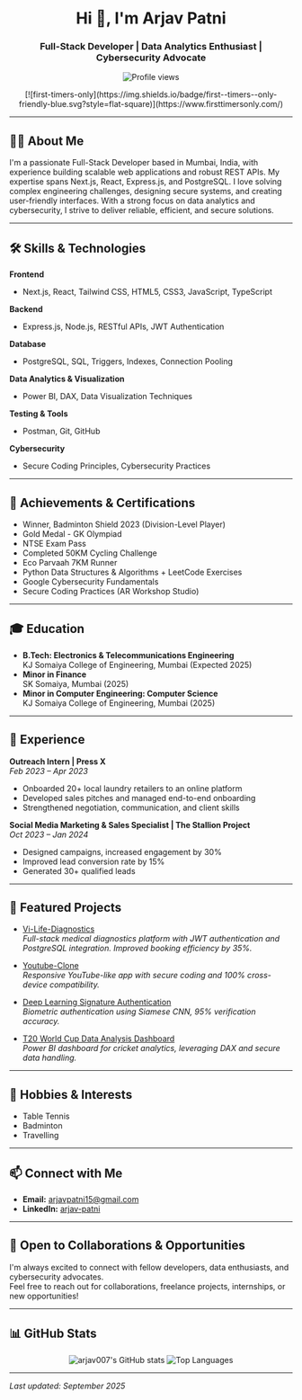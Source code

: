 <!-- Profile README for arjav007 -->

<h1 align="center">Hi 👋, I'm Arjav Patni</h1>
<h3 align="center">Full-Stack Developer | Data Analytics Enthusiast | Cybersecurity Advocate</h3>

<p align="center">
  <img src="https://komarev.com/ghpvc/?username=arjav007&style=flat-square" alt="Profile views"/>
</p>
<p align="center">
[![first-timers-only](https://img.shields.io/badge/first--timers--only-friendly-blue.svg?style=flat-square)](https://www.firsttimersonly.com/)
</p>

---

## 👨‍💻 About Me

I'm a passionate Full-Stack Developer based in Mumbai, India, with experience building scalable web applications and robust REST APIs. My expertise spans Next.js, React, Express.js, and PostgreSQL. I love solving complex engineering challenges, designing secure systems, and creating user-friendly interfaces. With a strong focus on data analytics and cybersecurity, I strive to deliver reliable, efficient, and secure solutions.

---

## 🛠️ Skills & Technologies

**Frontend**
- Next.js, React, Tailwind CSS, HTML5, CSS3, JavaScript, TypeScript

**Backend**
- Express.js, Node.js, RESTful APIs, JWT Authentication

**Database**
- PostgreSQL, SQL, Triggers, Indexes, Connection Pooling

**Data Analytics & Visualization**
- Power BI, DAX, Data Visualization Techniques

**Testing & Tools**
- Postman, Git, GitHub

**Cybersecurity**
- Secure Coding Principles, Cybersecurity Practices

---

## 🌟 Achievements & Certifications

- Winner, Badminton Shield 2023 (Division-Level Player)
- Gold Medal - GK Olympiad
- NTSE Exam Pass
- Completed 50KM Cycling Challenge
- Eco Parvaah 7KM Runner
- Python Data Structures & Algorithms + LeetCode Exercises
- Google Cybersecurity Fundamentals
- Secure Coding Practices (AR Workshop Studio)

---

## 🎓 Education

- **B.Tech: Electronics & Telecommunications Engineering**  
  KJ Somaiya College of Engineering, Mumbai (Expected 2025)
- **Minor in Finance**  
  SK Somaiya, Mumbai (2025)
- **Minor in Computer Engineering: Computer Science**  
  KJ Somaiya College of Engineering, Mumbai (2025)

---

## 💼 Experience

**Outreach Intern | Press X**  
_Feb 2023 – Apr 2023_  
- Onboarded 20+ local laundry retailers to an online platform
- Developed sales pitches and managed end-to-end onboarding
- Strengthened negotiation, communication, and client skills

**Social Media Marketing & Sales Specialist | The Stallion Project**  
_Oct 2023 – Jan 2024_  
- Designed campaigns, increased engagement by 30%
- Improved lead conversion rate by 15%
- Generated 30+ qualified leads

---

## 🚀 Featured Projects

- [Vi-Life-Diagnostics](https://github.com/arjav007/vi-life-diagnostics)  
  _Full-stack medical diagnostics platform with JWT authentication and PostgreSQL integration. Improved booking efficiency by 35%._

- [Youtube-Clone](https://github.com/arjav007/Youtube-Clone)  
  _Responsive YouTube-like app with secure coding and 100% cross-device compatibility._

- [Deep Learning Signature Authentication](https://github.com/arjav007/New-repo)  
  _Biometric authentication using Siamese CNN, 95% verification accuracy._

- [T20 World Cup Data Analysis Dashboard](https://github.com/arjav007/my-portfolio)  
  _Power BI dashboard for cricket analytics, leveraging DAX and secure data handling._

---

## 🏸 Hobbies & Interests

- Table Tennis
- Badminton
- Travelling

---

## 📫 Connect with Me

- **Email:** arjavpatni15@gmail.com
- **LinkedIn:** [arjav-patni](https://www.linkedin.com/in/arjav-patni)

---

## 🤝 Open to Collaborations & Opportunities

I'm always excited to connect with fellow developers, data enthusiasts, and cybersecurity advocates.  
Feel free to reach out for collaborations, freelance projects, internships, or new opportunities!

---

## 📊 GitHub Stats

<p align="center">
  <img src="https://github-readme-stats.vercel.app/api?username=arjav007&show_icons=true&theme=radical" alt="arjav007's GitHub stats" />
  <img src="https://github-readme-stats.vercel.app/api/top-langs/?username=arjav007&layout=compact&theme=radical" alt="Top Languages" />
</p>

---

*Last updated: September 2025*
